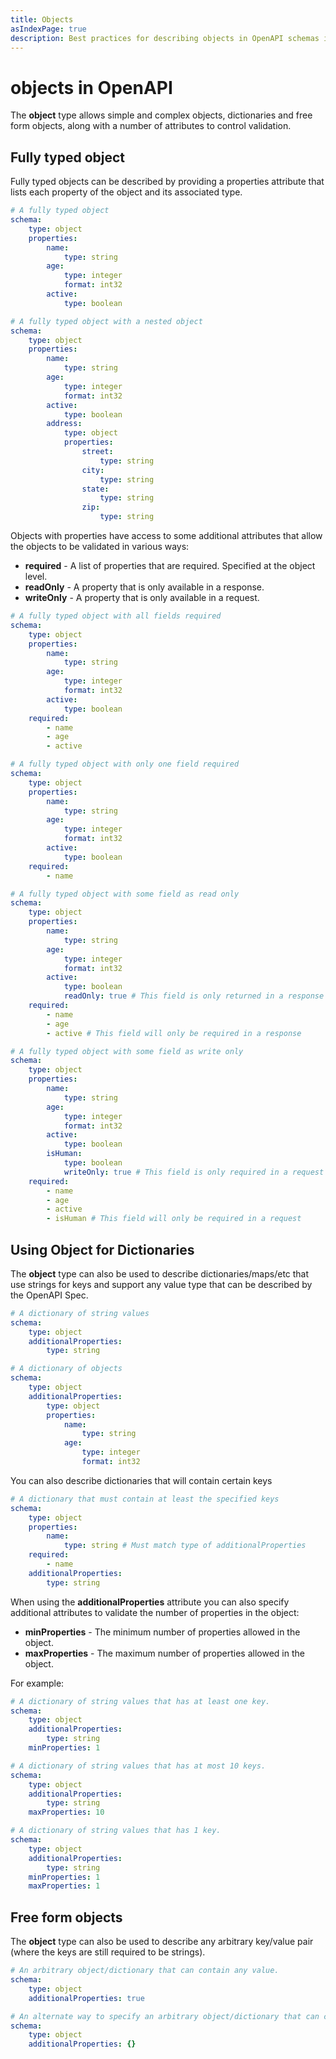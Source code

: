 ```yaml
---
title: Objects
asIndexPage: true
description: Best practices for describing objects in OpenAPI schemas in OpenAPI 3.0.X and 3.1.X.
---
```

# objects in OpenAPI

The **object** type allows simple and complex objects, dictionaries and free form objects, along with a number of attributes to control validation.

## Fully typed object

Fully typed objects can be described by providing a properties attribute that lists each property of the object and its associated type.

```yaml
# A fully typed object
schema:
    type: object
    properties:
        name:
            type: string
        age:
            type: integer
            format: int32
        active:
            type: boolean

# A fully typed object with a nested object
schema:
    type: object
    properties:
        name:
            type: string
        age:
            type: integer
            format: int32
        active:
            type: boolean
        address:
            type: object
            properties:
                street:
                    type: string
                city:
                    type: string
                state:
                    type: string
                zip:
                    type: string
```

Objects with properties have access to some additional attributes that allow the objects to be validated in various ways:

- **required** \- A list of properties that are required. Specified at the object level.
- **readOnly** \- A property that is only available in a response.
- **writeOnly** \- A property that is only available in a request.

```yaml
# A fully typed object with all fields required
schema:
    type: object
    properties:
        name:
            type: string
        age:
            type: integer
            format: int32
        active:
            type: boolean
    required:
        - name
        - age
        - active

# A fully typed object with only one field required
schema:
    type: object
    properties:
        name:
            type: string
        age:
            type: integer
            format: int32
        active:
            type: boolean
    required:
        - name

# A fully typed object with some field as read only
schema:
    type: object
    properties:
        name:
            type: string
        age:
            type: integer
            format: int32
        active:
            type: boolean
            readOnly: true # This field is only returned in a response
    required:
        - name
        - age
        - active # This field will only be required in a response

# A fully typed object with some field as write only
schema:
    type: object
    properties:
        name:
            type: string
        age:
            type: integer
            format: int32
        active:
            type: boolean
        isHuman:
            type: boolean
            writeOnly: true # This field is only required in a request
    required:
        - name
        - age
        - active
        - isHuman # This field will only be required in a request
```

## Using Object for Dictionaries

The **object** type can also be used to describe dictionaries/maps/etc that use strings for keys and support any value type that can be described by the OpenAPI Spec.

```yaml
# A dictionary of string values
schema:
    type: object
    additionalProperties:
        type: string

# A dictionary of objects
schema:
    type: object
    additionalProperties:
        type: object
        properties:
            name:
                type: string
            age:
                type: integer
                format: int32
```

You can also describe dictionaries that will contain certain keys

```yaml
# A dictionary that must contain at least the specified keys
schema:
    type: object
    properties:
        name:
            type: string # Must match type of additionalProperties
    required:
        - name
    additionalProperties:
        type: string
```

When using the **additionalProperties** attribute you can also specify additional attributes to validate the number of properties in the object:

- **minProperties** \- The minimum number of properties allowed in the object.
- **maxProperties** \- The maximum number of properties allowed in the object.

For example:

```yaml
# A dictionary of string values that has at least one key.
schema:
    type: object
    additionalProperties:
        type: string
    minProperties: 1

# A dictionary of string values that has at most 10 keys.
schema:
    type: object
    additionalProperties:
        type: string
    maxProperties: 10

# A dictionary of string values that has 1 key.
schema:
    type: object
    additionalProperties:
        type: string
    minProperties: 1
    maxProperties: 1
```

## Free form objects

The **object** type can also be used to describe any arbitrary key/value pair (where the keys are still required to be strings).

```yaml
# An arbitrary object/dictionary that can contain any value.
schema:
    type: object
    additionalProperties: true

# An alternate way to specify an arbitrary object/dictionary that can contain any value.
schema:
    type: object
    additionalProperties: {}
```
